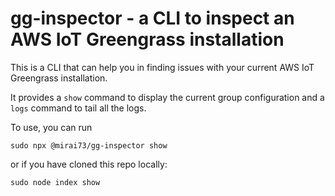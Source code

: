 # gg-inspector - a CLI to inspect an AWS IoT Greengrass installation

This is a CLI that can help you in finding issues with your current AWS IoT Greengrass installation.

It provides a `show` command to display the current group configuration and a `logs` command to tail all the logs.

To use, you can run

```
sudo npx @mirai73/gg-inspector show
```

or if you have cloned this repo locally:

```
sudo node index show
```
